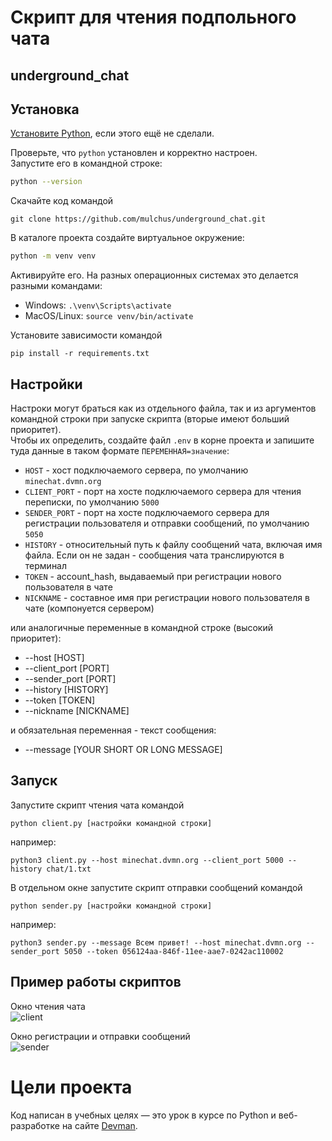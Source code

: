 # Скрипт для чтения подпольного чата
## underground_chat

## Установка

[Установите Python](https://www.python.org/), если этого ещё не сделали.

Проверьте, что `python` установлен и корректно настроен.  
Запустите его в командной строке:
```sh
python --version
```

Скачайте код командой  
```shell
git clone https://github.com/mulchus/underground_chat.git
```

В каталоге проекта создайте виртуальное окружение:  
```sh
python -m venv venv
```

Активируйте его. На разных операционных системах это делается разными командами:  
- Windows: `.\venv\Scripts\activate`
- MacOS/Linux: `source venv/bin/activate`

Установите зависимости командой   
```shell
pip install -r requirements.txt
```


## Настройки

Настроки могут браться как из отдельного файла, так и из аргументов командной строки при запуске скрипта (вторые имеют больший приоритет).    
Чтобы их определить, создайте файл `.env` в корне проекта и запишите туда данные в таком формате `ПЕРЕМЕННАЯ=значение`:  

- `HOST` - хост подключаемого сервера, по умолчанию `minechat.dvmn.org`  
- `CLIENT_PORT` - порт на хосте подключаемого сервера для чтения переписки, по умолчанию `5000`  
- `SENDER_PORT` - порт на хосте подключаемого сервера для регистрации пользователя и отправки сообщений, по умолчанию `5050`  
- `HISTORY` - относительный путь к файлу сообщений чата, включая имя файла. Если он не задан - сообщения чата транслируются в терминал  
- `TOKEN` - account_hash, выдаваемый при регистрации нового пользователя в чате  
- `NICKNAME` - составное имя при регистрации нового пользователя в чате (компонуется сервером)  

или аналогичные переменные в командной строке (высокий приоритет):  
- --host [HOST]
- --client_port [PORT]
- --sender_port [PORT]
- --history [HISTORY]
- --token [TOKEN]
- --nickname [NICKNAME]

и обязательная переменная - текст сообщения:
- --message [YOUR SHORT OR LONG MESSAGE]


## Запуск
Запустите скрипт чтения чата командой  
```shell
python client.py [настройки командной строки]
```
например:
```shell
python3 client.py --host minechat.dvmn.org --client_port 5000 --history chat/1.txt
```
В отдельном окне запустите скрипт отправки сообщений командой 
```shell
python sender.py [настройки командной строки]
```
например:
```shell
python3 sender.py --message Всем привет! --host minechat.dvmn.org --sender_port 5050 --token 056124aa-846f-11ee-aae7-0242ac110002
```


## Пример работы скриптов
Окно чтения чата  
![client](https://github.com/mulchus/underground_chat/assets/111083714/44ba36d2-b1c3-4235-bd80-91b393b01a50)

Окно регистрации и отправки сообщений  
![sender](https://github.com/mulchus/underground_chat/assets/111083714/83e7576a-8146-4ba6-b131-eecee1a640a4)



# Цели проекта

Код написан в учебных целях — это урок в курсе по Python и веб-разработке на сайте [Devman](https://dvmn.org).
